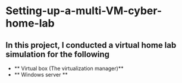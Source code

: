 # Setting-up-a-multi-VM-cyber-home-lab
## In this project, I conducted a virtual home lab simulation for the following
- ** Virtual box (The virtualization manager)**
- ** Windows server **
